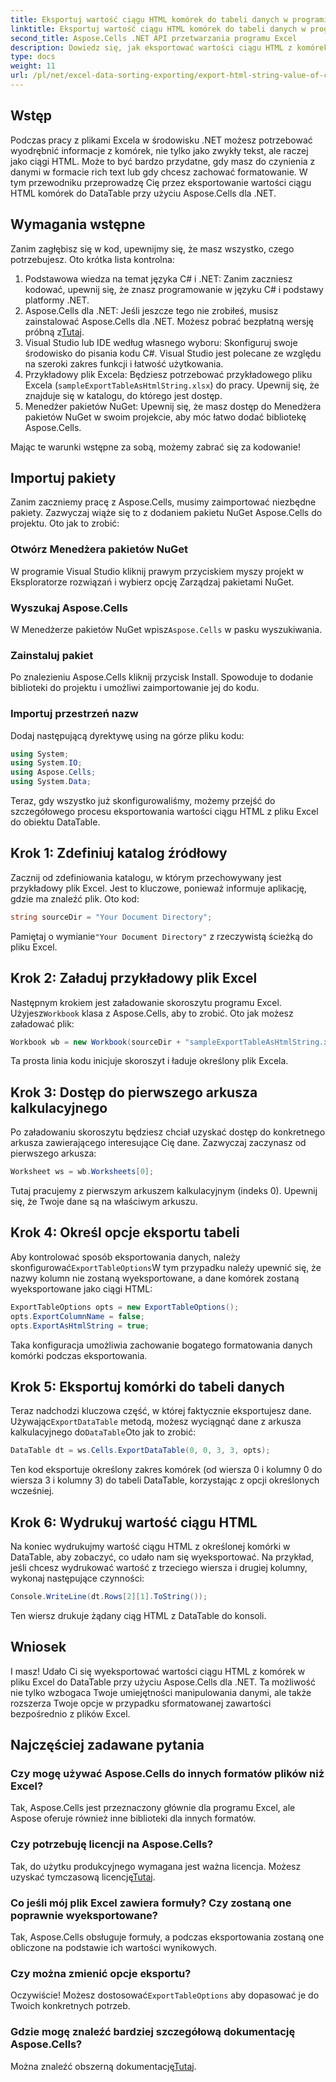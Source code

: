 ```yaml
---
title: Eksportuj wartość ciągu HTML komórek do tabeli danych w programie Excel
linktitle: Eksportuj wartość ciągu HTML komórek do tabeli danych w programie Excel
second_title: Aspose.Cells .NET API przetwarzania programu Excel
description: Dowiedz się, jak eksportować wartości ciągu HTML z komórek programu Excel do tabeli DataTable przy użyciu Aspose.Cells for .NET, korzystając z prostego samouczka krok po kroku.
type: docs
weight: 11
url: /pl/net/excel-data-sorting-exporting/export-html-string-value-of-cells-to-datatable-in-excel/
---
```

## Wstęp

Podczas pracy z plikami Excela w środowisku .NET możesz potrzebować wyodrębnić informacje z komórek, nie tylko jako zwykły tekst, ale raczej jako ciągi HTML. Może to być bardzo przydatne, gdy masz do czynienia z danymi w formacie rich text lub gdy chcesz zachować formatowanie. W tym przewodniku przeprowadzę Cię przez eksportowanie wartości ciągu HTML komórek do DataTable przy użyciu Aspose.Cells dla .NET. 

## Wymagania wstępne

Zanim zagłębisz się w kod, upewnijmy się, że masz wszystko, czego potrzebujesz. Oto krótka lista kontrolna:

1. Podstawowa wiedza na temat języka C# i .NET: Zanim zaczniesz kodować, upewnij się, że znasz programowanie w języku C# i podstawy platformy .NET.
2.  Aspose.Cells dla .NET: Jeśli jeszcze tego nie zrobiłeś, musisz zainstalować Aspose.Cells dla .NET. Możesz pobrać bezpłatną wersję próbną z[Tutaj](https://releases.aspose.com/).
3. Visual Studio lub IDE według własnego wyboru: Skonfiguruj swoje środowisko do pisania kodu C#. Visual Studio jest polecane ze względu na szeroki zakres funkcji i łatwość użytkowania.
4. Przykładowy plik Excela: Będziesz potrzebować przykładowego pliku Excela (`sampleExportTableAsHtmlString.xlsx`) do pracy. Upewnij się, że znajduje się w katalogu, do którego jest dostęp.
5. Menedżer pakietów NuGet: Upewnij się, że masz dostęp do Menedżera pakietów NuGet w swoim projekcie, aby móc łatwo dodać bibliotekę Aspose.Cells.

Mając te warunki wstępne za sobą, możemy zabrać się za kodowanie!

## Importuj pakiety

Zanim zaczniemy pracę z Aspose.Cells, musimy zaimportować niezbędne pakiety. Zazwyczaj wiąże się to z dodaniem pakietu NuGet Aspose.Cells do projektu. Oto jak to zrobić:

### Otwórz Menedżera pakietów NuGet

W programie Visual Studio kliknij prawym przyciskiem myszy projekt w Eksploratorze rozwiązań i wybierz opcję Zarządzaj pakietami NuGet.

### Wyszukaj Aspose.Cells

 W Menedżerze pakietów NuGet wpisz`Aspose.Cells` w pasku wyszukiwania.

### Zainstaluj pakiet

Po znalezieniu Aspose.Cells kliknij przycisk Install. Spowoduje to dodanie biblioteki do projektu i umożliwi zaimportowanie jej do kodu.

### Importuj przestrzeń nazw

Dodaj następującą dyrektywę using na górze pliku kodu:

```csharp
using System;
using System.IO;
using Aspose.Cells;
using System.Data;
```

Teraz, gdy wszystko już skonfigurowaliśmy, możemy przejść do szczegółowego procesu eksportowania wartości ciągu HTML z pliku Excel do obiektu DataTable. 

## Krok 1: Zdefiniuj katalog źródłowy

Zacznij od zdefiniowania katalogu, w którym przechowywany jest przykładowy plik Excel. Jest to kluczowe, ponieważ informuje aplikację, gdzie ma znaleźć plik. Oto kod:

```csharp
string sourceDir = "Your Document Directory";
```

 Pamiętaj o wymianie`"Your Document Directory"` z rzeczywistą ścieżką do pliku Excel.

## Krok 2: Załaduj przykładowy plik Excel

 Następnym krokiem jest załadowanie skoroszytu programu Excel. Użyjesz`Workbook` klasa z Aspose.Cells, aby to zrobić. Oto jak możesz załadować plik:

```csharp
Workbook wb = new Workbook(sourceDir + "sampleExportTableAsHtmlString.xlsx");
```

Ta prosta linia kodu inicjuje skoroszyt i ładuje określony plik Excela.

## Krok 3: Dostęp do pierwszego arkusza kalkulacyjnego

Po załadowaniu skoroszytu będziesz chciał uzyskać dostęp do konkretnego arkusza zawierającego interesujące Cię dane. Zazwyczaj zaczynasz od pierwszego arkusza:

```csharp
Worksheet ws = wb.Worksheets[0];
```

Tutaj pracujemy z pierwszym arkuszem kalkulacyjnym (indeks 0). Upewnij się, że Twoje dane są na właściwym arkuszu.

## Krok 4: Określ opcje eksportu tabeli

Aby kontrolować sposób eksportowania danych, należy skonfigurować`ExportTableOptions`W tym przypadku należy upewnić się, że nazwy kolumn nie zostaną wyeksportowane, a dane komórek zostaną wyeksportowane jako ciągi HTML:

```csharp
ExportTableOptions opts = new ExportTableOptions();
opts.ExportColumnName = false;
opts.ExportAsHtmlString = true;
```

Taka konfiguracja umożliwia zachowanie bogatego formatowania danych komórki podczas eksportowania.

## Krok 5: Eksportuj komórki do tabeli danych

 Teraz nadchodzi kluczowa część, w której faktycznie eksportujesz dane. Używając`ExportDataTable` metodą, możesz wyciągnąć dane z arkusza kalkulacyjnego do`DataTable`Oto jak to zrobić:

```csharp
DataTable dt = ws.Cells.ExportDataTable(0, 0, 3, 3, opts);
```

Ten kod eksportuje określony zakres komórek (od wiersza 0 i kolumny 0 do wiersza 3 i kolumny 3) do tabeli DataTable, korzystając z opcji określonych wcześniej.

## Krok 6: Wydrukuj wartość ciągu HTML

Na koniec wydrukujmy wartość ciągu HTML z określonej komórki w DataTable, aby zobaczyć, co udało nam się wyeksportować. Na przykład, jeśli chcesz wydrukować wartość z trzeciego wiersza i drugiej kolumny, wykonaj następujące czynności:

```csharp
Console.WriteLine(dt.Rows[2][1].ToString());
```

Ten wiersz drukuje żądany ciąg HTML z DataTable do konsoli. 

## Wniosek 

I masz! Udało Ci się wyeksportować wartości ciągu HTML z komórek w pliku Excel do DataTable przy użyciu Aspose.Cells dla .NET. Ta możliwość nie tylko wzbogaca Twoje umiejętności manipulowania danymi, ale także rozszerza Twoje opcje w przypadku sformatowanej zawartości bezpośrednio z plików Excel. 

## Najczęściej zadawane pytania

### Czy mogę używać Aspose.Cells do innych formatów plików niż Excel?  
Tak, Aspose.Cells jest przeznaczony głównie dla programu Excel, ale Aspose oferuje również inne biblioteki dla innych formatów.

### Czy potrzebuję licencji na Aspose.Cells?  
 Tak, do użytku produkcyjnego wymagana jest ważna licencja. Możesz uzyskać tymczasową licencję[Tutaj](https://purchase.aspose.com/temporary-license/).

### Co jeśli mój plik Excel zawiera formuły? Czy zostaną one poprawnie wyeksportowane?  
Tak, Aspose.Cells obsługuje formuły, a podczas eksportowania zostaną one obliczone na podstawie ich wartości wynikowych.

### Czy można zmienić opcje eksportu?  
 Oczywiście! Możesz dostosować`ExportTableOptions` aby dopasować je do Twoich konkretnych potrzeb.

### Gdzie mogę znaleźć bardziej szczegółową dokumentację Aspose.Cells?  
 Można znaleźć obszerną dokumentację[Tutaj](https://reference.aspose.com/cells/net/).
